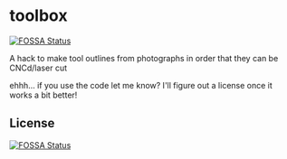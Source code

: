 # toolbox
[![FOSSA Status](https://app.fossa.io/api/projects/git%2Bgithub.com%2Frobot-army%2Ftoolbox.svg?type=shield)](https://app.fossa.io/projects/git%2Bgithub.com%2Frobot-army%2Ftoolbox?ref=badge_shield)


A hack to make tool outlines from photographs in order that they can be CNCd/laser cut

ehhh... if you use the code let me know? I'll figure out a license once it works a bit better!


## License
[![FOSSA Status](https://app.fossa.io/api/projects/git%2Bgithub.com%2Frobot-army%2Ftoolbox.svg?type=large)](https://app.fossa.io/projects/git%2Bgithub.com%2Frobot-army%2Ftoolbox?ref=badge_large)